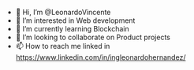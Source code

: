 - 👋 Hi, I’m @LeonardoVincente
- 👀 I’m interested in Web development
- 🌱 I’m currently learning Blockchain
- 💞️ I’m looking to collaborate on Product projects
- 📫 How to reach me linked in https://www.linkedin.com/in/ingleonardohernandez/

<!---
LeonardoVincente/LeonardoVincente is a ✨ special ✨ repository because its `README.md` (this file) appears on your GitHub profile.
You can click the Preview link to take a look at your changes.
--->
